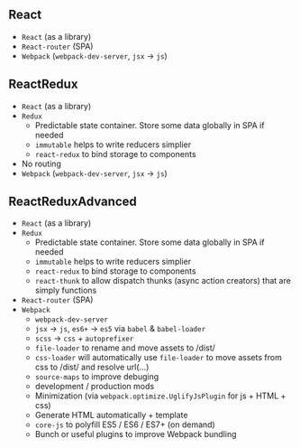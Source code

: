 
## React
- `React` (as a library)
- `React-router` (SPA)
- `Webpack` (`webpack-dev-server`, `jsx` -> `js`)


## ReactRedux
- `React` (as a library)
- `Redux`
  - Predictable state container. Store some data globally in SPA if needed
  - `immutable` helps to write reducers simplier
  - `react-redux` to bind storage to components
- No routing
- `Webpack` (`webpack-dev-server`, `jsx` -> `js`)


## ReactReduxAdvanced
- `React` (as a library)
- `Redux`
  - Predictable state container. Store some data globally in SPA if needed
  - `immutable` helps to write reducers simplier
  - `react-redux` to bind storage to components
  - `react-thunk` to allow dispatch thunks (async action creators) that are simply functions
- `React-router` (SPA)
- `Webpack`
  - `webpack-dev-server`
  - `jsx` -> `js`, `es6+` -> `es5` via `babel` & `babel-loader`
  - `scss` -> `css` + `autoprefixer`
  - `file-loader` to rename and move assets to /dist/
  - `css-loader` will automatically use `file-loader` to move assets from css to /dist/ and resolve url(...)
  - `source-maps` to improve debuging
  - development / production mods
  - Minimization (via `webpack.optimize.UglifyJsPlugin` for js + HTML + css)
  - Generate HTML automatically + template
  - `core-js` to polyfill ES5 / ES6 / ES7+ (on demand)
  - Bunch or useful plugins to improve Webpack bundling
